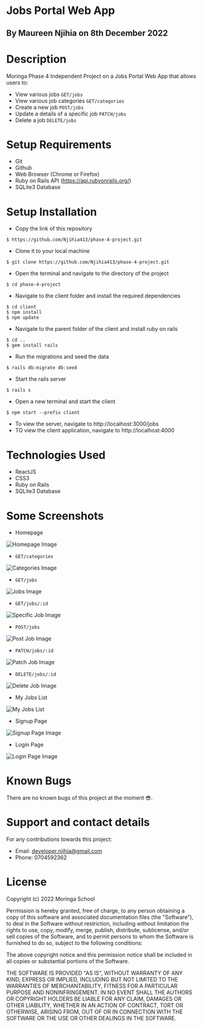 # Jobs Portal Web App
## By Maureen Njihia on 8th December 2022
# Description
Moringa Phase 4 Independent Project on a Jobs Portal Web App that allows users to:
* View various jobs `GET/jobs`
* View various job categories `GET/categories`
* Create a new job `POST/jobs`
* Update a details of a specific job `PATCH/jobs`
* Delete a job `DELETE/jobs`

# Setup Requirements
* Git
* Github
* Web Browser (Chrome or Firefox)
* Ruby on Rails API (https://api.rubyonrails.org/)
* SQLite3 Database

# Setup Installation 
* Copy the link of this repository
```
$ https://github.com/Njihia413/phase-4-project.git
```
* Clone it to your local machine
```
$ git clone https://github.com/Njihia413/phase-4-project.git
```
* Open the terminal and navigate to the directory of the project
```
$ cd phase-4-project
```
* Navigate to the client folder and install the required dependencies
```
$ cd client
$ npm install 
$ npm update
```
* Navigate to the parent folder of the client and install ruby on rails
```
$ cd ..
$ gem install rails
```
* Run the migrations and seed the data
```
$ rails db:migrate db:seed
```
* Start the rails server
```
$ rails s
```
* Open a new terminal and start the client
```
$ npm start --prefix client
```
* To view the server, navigate to http://localhost:3000/jobs
* TO view the client application, navigate to http://localhost:4000

# Technologies Used
* ReactJS
* CSS3
* Ruby on Rails
* SQLite3 Database

# Some Screenshots
* Homepage

![Homepage Image](client/src/assets/HomePage_Banner.png)
<br />

* `GET/categories`

![Categories Image](client/src/assets/Categories.png)
<br />

* `GET/jobs` 

![Jobs Image](client/src/assets/JobsList.png)
<br />

* `GET/jobs/:id`

![Specific Job Image](client/src/assets/JobDetails.png)
<br />

* `POST/jobs`

![Post Job Image](client/src/assets/POST_Jobs.png)
<br />

* `PATCH/jobs/:id`

![Patch Job Image](client/src/assets/PATCH_jobs.png)
<br />

* `DELETE/jobs/:id`

![Delete Job Image](client/src/assets/DELETE_jobs.png)
<br/>

* My Jobs List

![My Jobs List](client/src/assets/MyJobsList.png)
<br/>

* Signup Page

![Signup Page Image](client/src/assets/Register.png)
<br/>

* Login Page

![Login Page Image](client/src/assets/Login.png)
<br/>

# Known Bugs
There are no known bugs of this project at the moment 😎.
# Support and contact details
For any contributions towards this project:
* Email: developer.njihia@gmail.com
* Phone: 0704592362
# License
Copyright (c) 2022 Moringa School

Permission is hereby granted, free of charge, to any person obtaining
a copy of this software and associated documentation files (the
"Software"), to deal in the Software without restriction, including
without limitation the rights to use, copy, modify, merge, publish,
distribute, sublicense, and/or sell copies of the Software, and to
permit persons to whom the Software is furnished to do so, subject to
the following conditions:

The above copyright notice and this permission notice shall be
included in all copies or substantial portions of the Software.

THE SOFTWARE IS PROVIDED "AS IS", WITHOUT WARRANTY OF ANY KIND,
EXPRESS OR IMPLIED, INCLUDING BUT NOT LIMITED TO THE WARRANTIES OF
MERCHANTABILITY, FITNESS FOR A PARTICULAR PURPOSE AND
NONINFRINGEMENT. IN NO EVENT SHALL THE AUTHORS OR COPYRIGHT HOLDERS BE
LIABLE FOR ANY CLAIM, DAMAGES OR OTHER LIABILITY, WHETHER IN AN ACTION
OF CONTRACT, TORT OR OTHERWISE, ARISING FROM, OUT OF OR IN CONNECTION
WITH THE SOFTWARE OR THE USE OR OTHER DEALINGS IN THE SOFTWARE.